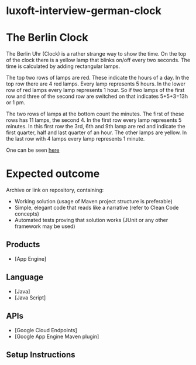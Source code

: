 luxoft-interview-german-clock
=============================================

# The Berlin Clock

The Berlin Uhr (Clock) is a rather strange way to show the time. On the top of the clock there is a yellow lamp that
blinks on/off every two seconds. The time is calculated by adding rectangular lamps.
 
The top two rows of lamps are red. These indicate the hours of a day. In the top row there are 4 red lamps. Every lamp
represents 5 hours. In the lower row of red lamps every lamp represents 1 hour. So if two lamps of the first row and
three of the second row are switched on that indicates 5+5+3=13h or 1 pm.
 
The two rows of lamps at the bottom count the minutes. The first of these rows has 11 lamps, the second 4. In the
first row every lamp represents 5 minutes. In this first row the 3rd, 6th and 9th lamp are red and indicate the first
quarter, half and last quarter of an hour. The other lamps are yellow. In the last row with 4 lamps every lamp
represents 1 minute.

One can be seen [here](http://www.3quarks.com/en/BerlinClock/)


# Expected outcome

Archive or link on repository, containing:
- Working solution (usage of Maven project structure is preferable)
- Simple, elegant code that reads like a narrative (refer to Clean Code concepts)
- Automated tests proving that solution works (JUnit or any other framework may be used)

## Products
- [App Engine]

## Language
- [Java]
- [Java Script]

## APIs
- [Google Cloud Endpoints]
- [Google App Engine Maven plugin]

## Setup Instructions
